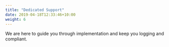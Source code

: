 ```yaml
---
title: "Dedicated Support"
date: 2019-04-18T12:33:46+10:00
weight: 6
---
```


We are here to guide you through implementation and keep you
logging and compliant.
